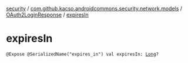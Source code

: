 [security](../../index.md) / [com.github.kacso.androidcommons.security.network.models](../index.md) / [OAuth2LoginResponse](index.md) / [expiresIn](./expires-in.md)

# expiresIn

`@Expose @SerializedName("expires_in") val expiresIn: `[`Long`](https://kotlinlang.org/api/latest/jvm/stdlib/kotlin/-long/index.html)`?`